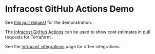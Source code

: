 # Infracost GitHub Actions Demo

See [this pull request](https://github.com/prasanjit-/infracost-gh-actions-demo/pull/1) for the demonstration.

The [Infracost GitHub Actions](https://github.com/infracost/actions) can be used to show cost estimates in pull requests for Terraform.

See the [Infracost integrations](https://www.infracost.io/docs/integrations/cicd) page for other integrations.
